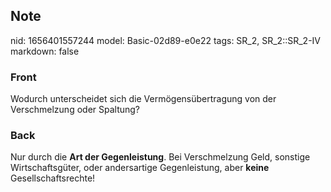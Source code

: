 ## Note
nid: 1656401557244
model: Basic-02d89-e0e22
tags: SR_2, SR_2::SR_2-IV
markdown: false

### Front
Wodurch unterscheidet sich die Vermögensübertragung von der Verschmelzung oder Spaltung?

### Back
Nur durch die <b>Art der Gegenleistung</b>. Bei Verschmelzung Geld,
sonstige Wirtschaftsgüter, oder andersartige Gegenleistung, aber
<b>keine</b> Gesellschaftsrechte!
